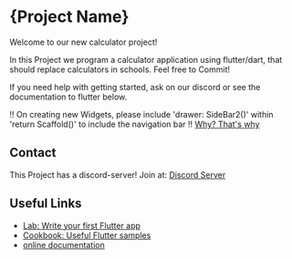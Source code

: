 # {Project Name}

Welcome to our new calculator project!

In this Project we program a calculator application using flutter/dart, that should replace calculators in schools.
Feel free to Commit!

If you need help with getting started, ask on our discord or see the documentation to flutter below.

!! On creating new Widgets, please include 'drawer: SideBar2()' within 'return Scaffold()' to include the navigation bar !! [Why? That's why](https://discord.com/channels/934053813957033994/934053813957033997/935977955719524394)

## Contact

This Project has a discord-server!
Join at: [Discord Server](https://discord.gg/wBHNFZTkJP)

## Useful Links

- [Lab: Write your first Flutter app](https://flutter.dev/docs/get-started/codelab)
- [Cookbook: Useful Flutter samples](https://flutter.dev/docs/cookbook)
- [online documentation](https://flutter.dev/docs)

